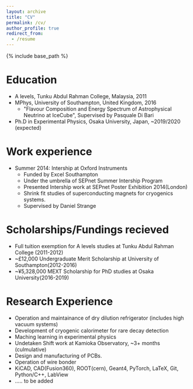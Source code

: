 ```yaml
---
layout: archive
title: "CV"
permalink: /cv/
author_profile: true
redirect_from:
  - /resume
---
```


{% include base_path %}

Education
======
* A levels, Tunku Abdul Rahman College, Malaysia, 2011
* MPhys, University of Southampton, United Kingdom, 2016
  * "Flavour Composition and Energy Spectrum of Astrophysical Neutrino at IceCube", Supervised by Pasquale Di Bari
* Ph.D in Experimental Physics, Osaka University, Japan, ~2019/2020 (expected)

Work experience
======
* Summer 2014: Intership at Oxford Instruments
  * Funded by Excel Southampton
  * Under the umbrella of SEPnet Summer Intership Program
  * Presented Intership work at SEPnet Poster Exhibition 2014(London)
  * Shrink fit studies of superconducting magnets for cryogenics systems.
  * Supervised by Daniel Strange

Scholarships/Fundings recieved
======
* Full tuition exemption for A levels studies at Tunku Abdul Rahman College (2011-2012)
* ~£12,000 Undergraduate Merit Scholarship at University of Southampton(2012-2016)
* ~¥5,328,000 MEXT Scholarship for PhD studies at Osaka University(2016-2019)

Research Experience
======
* Operation and maintainance of dry dilution refrigerator (includes high vacuum systems)
* Development of cryogenic calorimeter for rare decay detection
* Maching learning in experimental physics
* Undetaken Shift work at Kamioka Observatory, ~3+ months (culmulative)
* Design and manufacturing of PCBs.
* Operation of wire bonder
* KiCAD, CAD(Fusion360), ROOT(cern), Geant4, PyTorch, LaTeX, Git, Python/C++, LabView
* ..... to be added


<!-- Publications
======
  <ul>{% for post in site.publications %}
    {% include archive-single-cv.html %}
  {% endfor %}</ul>
  
Talks
======
  <ul>{% for post in site.talks %}
    {% include archive-single-talk-cv.html %}
  {% endfor %}</ul>
  
Teaching
======
  <ul>{% for post in site.teaching %}
    {% include archive-single-cv.html %}
  {% endfor %}</ul>
  
Service and leadership
======
* Currently signed in to 43 different slack teams
 -->